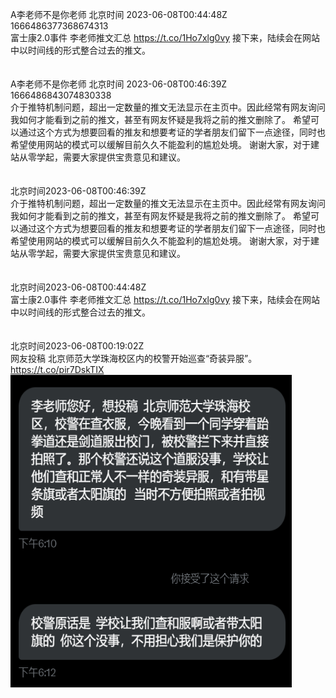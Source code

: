 A李老师不是你老师 北京时间 2023-06-08T00:44:48Z 1666486377368674313<br>富士康2.0事件  李老师推文汇总 https://t.co/1Ho7xlg0vy 
接下来，陆续会在网站中以时间线的形式整合过去的推文。<br><br><br>A李老师不是你老师 北京时间 2023-06-08T00:46:39Z 1666486843074830338<br>介于推特机制问题，超出一定数量的推文无法显示在主页中。因此经常有网友询问我如何才能看到之前的推文，甚至有网友怀疑是我将之前的推文删除了。
希望可以通过这个方式为想要回看的推友和想要考证的学者朋友们留下一点途径，同时也希望使用网站的模式可以缓解目前久久不能盈利的尴尬处境。
谢谢大家，对于建站从零学起，需要大家提供宝贵意见和建议。<br><br><br>北京时间2023-06-08T00:46:39Z<br>介于推特机制问题，超出一定数量的推文无法显示在主页中。因此经常有网友询问我如何才能看到之前的推文，甚至有网友怀疑是我将之前的推文删除了。
希望可以通过这个方式为想要回看的推友和想要考证的学者朋友们留下一点途径，同时也希望使用网站的模式可以缓解目前久久不能盈利的尴尬处境。
谢谢大家，对于建站从零学起，需要大家提供宝贵意见和建议。<br><br><br>北京时间2023-06-08T00:44:48Z<br>富士康2.0事件  李老师推文汇总 https://t.co/1Ho7xlg0vy 
接下来，陆续会在网站中以时间线的形式整合过去的推文。<br><br><br>北京时间2023-06-08T00:19:02Z<br>网友投稿
北京师范大学珠海校区内的校警开始巡查“奇装异服”。 https://t.co/pir7DskTIX<br><img src='/temp/image/2023/t-Month-6/1666479892672790528_0.jpg' width='450' height='500'><br><br>